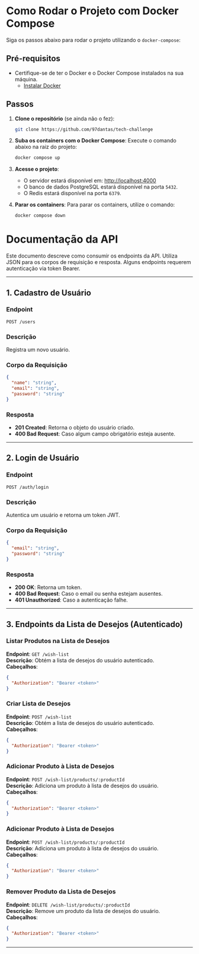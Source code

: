 # Como Rodar o Projeto com Docker Compose

Siga os passos abaixo para rodar o projeto utilizando o `docker-compose`:

## Pré-requisitos

- Certifique-se de ter o Docker e o Docker Compose instalados na sua máquina.
  - [Instalar Docker](https://docs.docker.com/get-docker/)

## Passos

1. **Clone o repositório** (se ainda não o fez):
   ```bash
   git clone https://github.com/97dantas/tech-challenge
   ```

2. **Suba os containers com o Docker Compose**:
   Execute o comando abaixo na raiz do projeto:
   ```bash
   docker compose up
   ```

3. **Acesse o projeto**:
   - O servidor estará disponível em: [http://localhost:4000](http://localhost:4000)
   - O banco de dados PostgreSQL estará disponível na porta `5432`.
   - O Redis estará disponível na porta `6379`.

4. **Parar os containers**:
   Para parar os containers, utilize o comando:
   ```bash
   docker compose down
   ```

# Documentação da API

Este documento descreve como consumir os endpoints da API. Utiliza JSON para os corpos de requisição e resposta. Alguns endpoints requerem autenticação via token Bearer.

---

## 1. Cadastro de Usuário

### Endpoint
`POST /users`

### Descrição
Registra um novo usuário.

### Corpo da Requisição
```json
{
  "name": "string",
  "email": "string",
  "password": "string"
}
```

### Resposta
- **201 Created**: Retorna o objeto do usuário criado.
- **400 Bad Request**: Caso algum campo obrigatório esteja ausente.

---

## 2. Login de Usuário

### Endpoint
`POST /auth/login`

### Descrição
Autentica um usuário e retorna um token JWT.

### Corpo da Requisição
```json
{
  "email": "string",
  "password": "string"
}
```

### Resposta
- **200 OK**: Retorna um token.
- **400 Bad Request**: Caso o email ou senha estejam ausentes.
- **401 Unauthorized**: Caso a autenticação falhe.

---

## 3. Endpoints da Lista de Desejos (Autenticado)

### Listar Produtos na Lista de Desejos
**Endpoint**: `GET /wish-list`  
**Descrição**: Obtém a lista de desejos do usuário autenticado.  
**Cabeçalhos**:  
```json
{
  "Authorization": "Bearer <token>"
}
```

### Criar Lista de Desejos
**Endpoint**: `POST /wish-list`  
**Descrição**: Obtém a lista de desejos do usuário autenticado.  
**Cabeçalhos**:  
```json
{
  "Authorization": "Bearer <token>"
}
```

### Adicionar Produto à Lista de Desejos
**Endpoint**: `POST /wish-list/products/:productId`  
**Descrição**: Adiciona um produto à lista de desejos do usuário.  
**Cabeçalhos**:  
```json
{
  "Authorization": "Bearer <token>"
}
```

### Adicionar Produto à Lista de Desejos
**Endpoint**: `POST /wish-list/products/:productId`  
**Descrição**: Adiciona um produto à lista de desejos do usuário.  
**Cabeçalhos**:  
```json
{
  "Authorization": "Bearer <token>"
}
```

### Remover Produto da Lista de Desejos
**Endpoint**: `DELETE /wish-list/products/:productId`  
**Descrição**: Remove um produto da lista de desejos do usuário.  
**Cabeçalhos**:  
```json
{
  "Authorization": "Bearer <token>"
}
```

---
